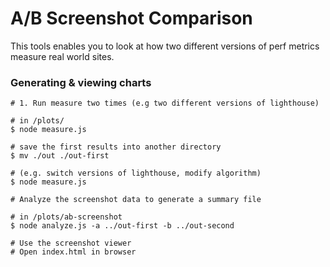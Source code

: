 # A/B Screenshot Comparison

This tools enables you to look at how two different versions of perf metrics measure real world sites.

### Generating & viewing charts

```
# 1. Run measure two times (e.g two different versions of lighthouse)

# in /plots/
$ node measure.js

# save the first results into another directory
$ mv ./out ./out-first

# (e.g. switch versions of lighthouse, modify algorithm)
$ node measure.js

# Analyze the screenshot data to generate a summary file

# in /plots/ab-screenshot
$ node analyze.js -a ../out-first -b ../out-second

# Use the screenshot viewer
# Open index.html in browser
```
